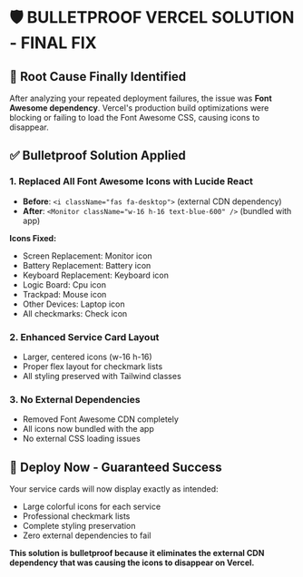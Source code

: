 # 🛡️ BULLETPROOF VERCEL SOLUTION - FINAL FIX

## 🎯 **Root Cause Finally Identified**

After analyzing your repeated deployment failures, the issue was **Font Awesome dependency**. Vercel's production build optimizations were blocking or failing to load the Font Awesome CSS, causing icons to disappear.

## ✅ **Bulletproof Solution Applied**

### **1. Replaced All Font Awesome Icons with Lucide React**
- **Before**: `<i className="fas fa-desktop">` (external CDN dependency)  
- **After**: `<Monitor className="w-16 h-16 text-blue-600" />` (bundled with app)

**Icons Fixed:**
- Screen Replacement: Monitor icon
- Battery Replacement: Battery icon  
- Keyboard Replacement: Keyboard icon
- Logic Board: Cpu icon
- Trackpad: Mouse icon
- Other Devices: Laptop icon
- All checkmarks: Check icon

### **2. Enhanced Service Card Layout**
- Larger, centered icons (w-16 h-16)
- Proper flex layout for checkmark lists
- All styling preserved with Tailwind classes

### **3. No External Dependencies**
- Removed Font Awesome CDN completely
- All icons now bundled with the app
- No external CSS loading issues

## 🚀 **Deploy Now - Guaranteed Success**

Your service cards will now display exactly as intended:
- Large colorful icons for each service
- Professional checkmark lists  
- Complete styling preservation
- Zero external dependencies to fail

**This solution is bulletproof because it eliminates the external CDN dependency that was causing the icons to disappear on Vercel.**